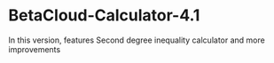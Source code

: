 # BetaCloud-Calculator-4.1
In this version, features Second degree inequality calculator and more improvements
